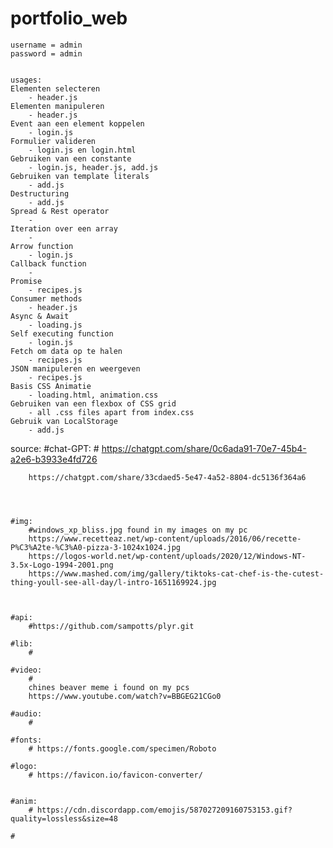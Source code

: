 # portfolio_web
    username = admin
    password = admin


    usages:
    Elementen selecteren
        - header.js
    Elementen manipuleren
        - header.js
    Event aan een element koppelen
        - login.js
    Formulier valideren
        - login.js en login.html
    Gebruiken van een constante
        - login.js, header.js, add.js
    Gebruiken van template literals
        - add.js
    Destructuring
        - add.js
    Spread & Rest operator
        - 
    Iteration over een array
        - 
    Arrow function
        - login.js
    Callback function
        - 
    Promise
        - recipes.js
    Consumer methods
        - header.js
    Async & Await
        - loading.js
    Self executing function
        - login.js
    Fetch om data op te halen
        - recipes.js
    JSON manipuleren en weergeven
        - recipes.js
    Basis CSS Animatie
        - loading.html, animation.css
    Gebruiken van een flexbox of CSS grid
        - all .css files apart from index.css
    Gebruik van LocalStorage
        - add.js

source:
    #chat-GPT:
        #
        https://chatgpt.com/share/0c6ada91-70e7-45b4-a2e6-b3933e4fd726

        https://chatgpt.com/share/33cdaed5-5e47-4a52-8804-dc5136f364a6




    #img:
        #windows_xp_bliss.jpg found in my images on my pc
        https://www.recetteaz.net/wp-content/uploads/2016/06/recette-P%C3%A2te-%C3%A0-pizza-3-1024x1024.jpg
        https://logos-world.net/wp-content/uploads/2020/12/Windows-NT-3.5x-Logo-1994-2001.png
        https://www.mashed.com/img/gallery/tiktoks-cat-chef-is-the-cutest-thing-youll-see-all-day/l-intro-1651169924.jpg
        


    #api:
        #https://github.com/sampotts/plyr.git

    #lib:
        #
    
    #video:
        #
        chines beaver meme i found on my pcs
        https://www.youtube.com/watch?v=BBGEG21CGo0 

    #audio:
        #

    #fonts:
        # https://fonts.google.com/specimen/Roboto

    #logo:
        # https://favicon.io/favicon-converter/


    #anim:
        # https://cdn.discordapp.com/emojis/587027209160753153.gif?quality=lossless&size=48 

    #
 
